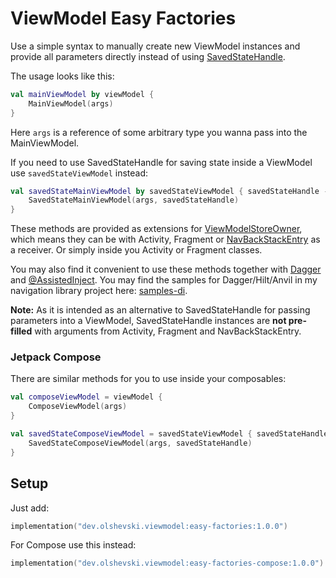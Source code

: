 # ViewModel Easy Factories

Use a simple syntax to manually create new ViewModel instances and provide all parameters directly instead of using [SavedStateHandle](https://developer.android.com/reference/androidx/lifecycle/SavedStateHandle).

The usage looks like this:

```kotlin
val mainViewModel by viewModel {
    MainViewModel(args)
}
```
Here `args` is a reference of some arbitrary type you wanna pass into the MainViewModel.

If you need to use SavedStateHandle for saving state inside a ViewModel use `savedStateViewModel` instead:

```kotlin
val savedStateMainViewModel by savedStateViewModel { savedStateHandle ->
    SavedStateMainViewModel(args, savedStateHandle)
}
```

These methods are provided as extensions for [ViewModelStoreOwner](https://developer.android.com/reference/androidx/lifecycle/ViewModelStoreOwner), which means they can be with Activity, Fragment or [NavBackStackEntry](https://developer.android.com/reference/androidx/navigation/NavBackStackEntry) as a receiver. Or simply inside you Activity or Fragment classes.

You may also find it convenient to use these methods together with [Dagger](https://dagger.dev/) and [@AssistedInject](https://dagger.dev/dev-guide/assisted-injection.html). You may find the samples for Dagger/Hilt/Anvil in my navigation library project here: [samples-di](https://github.com/olshevski/compose-navigation-reimagined/tree/main/samples-di).

**Note:** As it is intended as an alternative to SavedStateHandle for passing parameters into a ViewModel, SavedStateHandle instances are **not pre-filled** with arguments from Activity, Fragment and NavBackStackEntry.

### Jetpack Compose

There are similar methods for you to use inside your composables:

```kotlin
val composeViewModel = viewModel {
    ComposeViewModel(args)
}

val savedStateComposeViewModel = savedStateViewModel { savedStateHandle ->
    SavedStateComposeViewModel(args, savedStateHandle)
}
```

## Setup

Just add:

```kotlin
implementation("dev.olshevski.viewmodel:easy-factories:1.0.0")
```

For Compose use this instead:

```kotlin
implementation("dev.olshevski.viewmodel:easy-factories-compose:1.0.0")
```
